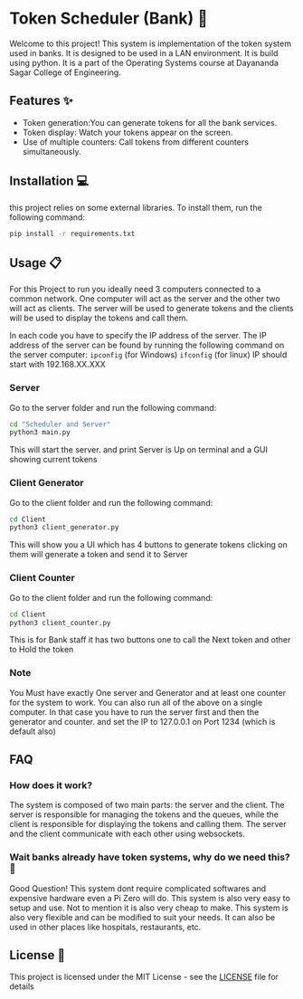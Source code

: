 # Token Scheduler (Bank) :bank:

Welcome to this project! This system is implementation of the token system used in banks. It is designed to be used in a LAN environment. It is build using python. It is a part of the Operating Systems course at Dayananda Sagar College of Engineering.

## Features :sparkles:

- Token generation:You can generate tokens for all the bank services.
- Token display: Watch your tokens appear on the screen.
- Use of multiple counters: Call tokens from different counters simultaneously.

## Installation :computer:

this project relies on some external libraries. To install them, run the following command:

```bash
pip install -r requirements.txt
```


## Usage :clipboard:

For this Project to run you ideally need 3 computers connected to a common network. One computer will act as the server and the other two will act as clients. The server will be used to generate tokens and the clients will be used to display the tokens and call them.

In each code you have to specify the IP address of the server. The IP address of the server can be found by running the following command on the server computer:
```ipconfig``` (for Windows)
```ifconfig``` (for linux)
IP should start with 192.168.XX.XXX

### Server
Go to the server folder and run the following command:
```bash
cd "Scheduler and Server"
python3 main.py
```
This will start the server. and print Server is Up on terminal and a GUI showing current tokens

### Client Generator
Go to the client folder and run the following command:
```bash
cd Client
python3 client_generator.py
```
This will show you a UI which has 4 buttons to generate tokens clicking on them will generate a token and send it to Server

### Client Counter
Go to the client folder and run the following command:
```bash
cd Client
python3 client_counter.py
```
This is for Bank staff it has two buttons one to call the Next token and other to Hold the token

### Note
You Must have exactly One server and Generator and at least one counter for the system to work. You can also run all of the above on a single computer. In that case you have to run the server first and then the generator and counter. and set the IP to 127.0.0.1 on Port 1234 (which is default also)

## FAQ

### How does it work? 


The system is composed of two main parts: the server and the client. The server is responsible for managing the tokens and the queues, while the client is responsible for displaying the tokens and calling them. The server and the client communicate with each other using websockets.

### Wait banks already have token systems, why do we need this? :thinking:

Good Question!
 This system dont require complicated softwares and expensive hardware even a Pi Zero will do. This system is also very easy to setup and use. Not to mention it is also very cheap to make. This system is also very flexible and can be modified to suit your needs. It can also be used in other places like hospitals, restaurants, etc.


## License :page_facing_up:

This project is licensed under the MIT License - see the [LICENSE](LICENSE) file for details